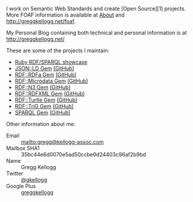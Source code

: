 <div about='http://greggkellogg.net/foaf#me' typeof='foaf:Person'>
<p>I work on Semantic Web Standards and create [Open Source][1] projects. More FOAF information is available at <a rel="rdfs:isDefinedBy" href="http://greggkellogg.net/pages/about">About</a> and <a href="http://greggkellogg.net/foaf">http://greggkellogg.net/foaf</a>.</p>

<p>My Personal Blog containing both technical and personal information is at <a href='http://greggkellogg.net/' rel='foaf:homepage'>http://greggkellogg.net/</a></p>

These are some of the projects I maintain:

<ul>
<li>
<a href="http://rdf.kellogg-assoc.com">Ruby RDF/SPARQL showcase</a>
</li>
<li>
<a href="http://rubygems.org/gems/json-ld" title="RubyGems">JSON::LD Gem</a>
<a href="http://github.com/ruby-rdf/json-ld" title="GitHub">(GitHub)</a>
</li>
<li>
<a href="http://rubygems.org/gems/rdf-rdfa" title="RubyGems">RDF::RDFa Gem</a>
<a href="http://github.com/ruby-rdf/rdf-rdfa" title="GitHub">(GitHub)</a>
</li>
<li>
<a href="http://rubygems.org/gems/rdf-microdata" title="RubyGems">RDF::Microdata Gem</a>
<a href="http://github.com/ruby-rdf/rdf-microdata" title="GitHub">(GitHub)</a>
</li>
<li>
<a href="http://rubygems.org/gems/rdf-n3" title="RubyGems">RDF::N3 Gem</a>
<a href="http://github.com/ruby-rdf/rdf-n3" title="GitHub">(GitHub)</a>
</li>
<li>
<a href="http://rubygems.org/gems/rdf-rdfxml" title="RubyGems">RDF::RDFXML Gem</a>
<a href="http://github.com/ruby-rdf/rdf-rdfxml" title="GitHub">(GitHub)</a>
</li>
<li>
<a href="http://rubygems.org/gems/rdf-turtle" title="RubyGems">RDF::Turtle Gem</a>
<a href="http://github.com/ruby-rdf/rdf-turtle" title="GitHub">(GitHub)</a>
</li>
<li>
<a href="http://rubygems.org/gems/rdf-trig" title="RubyGems">RDF::TriG Gem</a>
<a href="http://github.com/ruby-rdf/rdf-trig" title="GitHub">(GitHub)</a>
</li>
<li>
<a href="http://rubygems.org/gems/sparql" title="RubyGems">SPARQL Gem</a>
<a href="http://github.com/ruby-rdf/sparql" title="GitHub">(GitHub)</a>
</li>
</ul>

Other information about me:

<dl>
<dt>Email</dt>
<dd><a href='mailto:gregg@kellogg-assoc.com' rel='foaf:mbox'>mailto:gregg@kellogg-assoc.com</a></dd>

<dt>Mailbox SHA1</dt>
<dd property='foaf:mbox_sha1sum'>35bc44e6d0070e5ad50ccbe0d24403c96af2b9bd</dd>

<dt>Name</dt>
<dd property="foaf:name">Gregg Kellogg</dd>

<dt rel="foaf:account"><span about="#tw" typeof="foaf:OnlineAccount"> <span property="foaf:name">Twitter</span> </span></dt>  
<dd rel="foaf:account"><span about="#tw" typeof="foaf:OnlineAccount"> <a rel="foaf:page" href="http://twitter.com/gkellogg">@<span about="#tw" property="foaf:accountName">gkellogg</span></a> </span></dd>

<dt rel="foaf:account"><span about="#gp" typeof="foaf:OnlineAccount"> <span property="foaf:name">Google Plus</span> </span></dt>  
<dd rel="foaf:account"><span about="#gp" typeof="foaf:OnlineAccount"> <a rel="foaf:page" href="https://plus.google.com/u/0/115239936584020095918"><span about="#tw" property="foaf:accountName">greggkellogg</span></a> </span></dd>
</dl>
</div>

 [1]: http://github.com/gkellogg